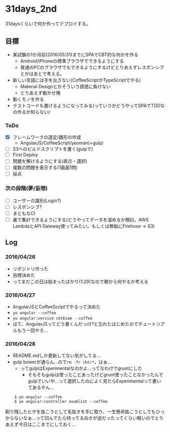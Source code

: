 # 31days_2nd

31daysくらいで何か作ってデプロイする。

## 目標

* 某試験の1か月前(2016/05/31)までにSPAでCBT的な何かを作る
  * Android/iPhoneの標準ブラウザでできるようにする
  * 普通のPCのブラウザでもできるようにするけどとりあえずレスポンシブとかはあとで考える。
* 新しい言語には手を出さない(CoffeeScriptかTypeScriptでやる)
  * Material Designとかそういう誘惑に負けない
  * とりあえず動かせ俺
* 動くモノを作る
* テストコードも書けるようになってみる(っていうかどうやってSPAでTDDなの作るか知らない)

### ToDo

* [x] フレームワークの選定/雛形の作成
  * AngularJS/CoffeeScript/yeoman(+gulp)
* [ ] S3へのビルドスクリプトを書く(gulpで)
* [ ] First Deploy
* [ ] 問題を解けるようにする(表示・選択)
* [ ] 複数の問題を表示する(1画面1問)
* [ ] 採点

### 次の段階(夢/妄想)

* [ ] ユーザーの識別(Login?)
* [ ] レスポンシブ?
* [ ] まともなCI
* [ ] 裏で集計できるようにする(どうやってデータを溜めるか検討。AWS LambdaとAPI Gateway使ってみたい。もしくは無駄にFirehose → S3)

## Log

### 2016/04/26

* リポジトリ作った
* 目標決めた
* ってまだこの日は始まったばかり(1:29)なので朝から何やるか考える

### 2016/04/27

* AngularJSとCoffeeScriptでやるって決めた
* `yo angular --coffee`
* `yo angular:service cbtExam --coffee`
* はて、AngularJSってどう書くんだっけ?と忘れたはじめたのでチュートリアルもう一回やろ…

### 2016/04/28

* README.mdしか更新してない気がしてる…
* gulp bowerが通らん…ので`rm -fr cbt/*`。はぁ…
  * ってgulpはExperimentalなのかよ…ってなわけでgruntにした
    * そもそもgulpは使ったことあったけどgrunt使ったことなかったんでgulpでいいや…って選択したのによく見たらExperimentalって書いてあるやん…

```
    $ yo angular --coffee
    $ yo angular:controller examlist --coffee
```

剃り残したヒゲを抜こうとして毛抜きを手に取り、一生懸命抜こうとしてもひっからないなぁ…って凹んでたら持ってる向きが逆だったってくらい眠いのでとりあえず今日はここまでにしておく…
